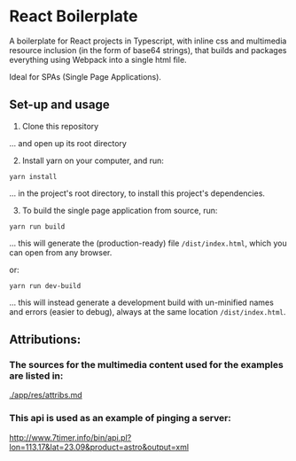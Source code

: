 # React Boilerplate


A boilerplate for React projects in Typescript, with inline css and multimedia resource inclusion (in the form of base64 strings), that builds and packages everything using Webpack into a single html file.

Ideal for SPAs (Single Page Applications). 


## Set-up and usage

1. Clone this repository

... and open up its root directory


2. Install yarn on your computer, and run: 

```
yarn install
```
... in the project's root directory, to install this project's dependencies.

3. To build the single page application from source, run:

```
yarn run build
```
... this will generate the (production-ready) file `/dist/index.html`, which you can open from any browser.

or:

```
yarn run dev-build
```

... this will instead generate a development build with un-minified names and errors (easier to debug), always at the same location `/dist/index.html`.




## Attributions:

### The sources for the multimedia content used for the examples are listed in:

<a href="./app/res/attribs.md">./app/res/attribs.md</a>

### This api is used as an example of pinging a server:

<a href="http://www.7timer.info/bin/api.pl?lon=113.17&lat=23.09&product=astro&output=xml">http://www.7timer.info/bin/api.pl?lon=113.17&lat=23.09&product=astro&output=xml</a>








